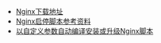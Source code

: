 - [Nginx下载地址](http://nginx.org/en/download.html)
- [Nginx启停脚本参考资料](https://www.nginx.com/resources/wiki/start/topics/examples/redhatnginxinit/)
- [以自定义参数自动编译安装或升级Nginx脚本](https://eason-yang.com/2016/07/22/automatically-install-or-update-nginx-with-customed-compile-options/)

